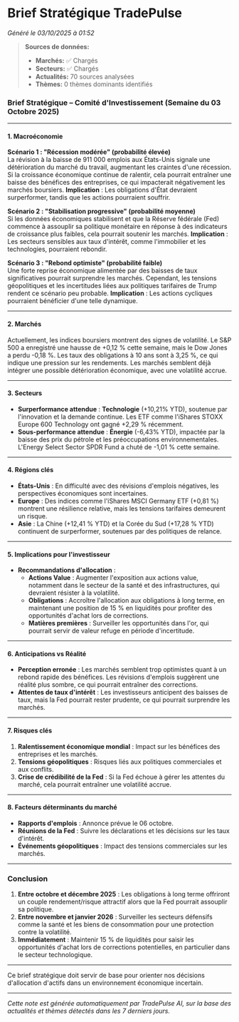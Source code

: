 # Brief Stratégique TradePulse

*Généré le 03/10/2025 à 01:52*

> **Sources de données:**
> - **Marchés:** ✅ Chargés
> - **Secteurs:** ✅ Chargés
> - **Actualités:** 70 sources analysées
> - **Thèmes:** 0 thèmes dominants identifiés

### Brief Stratégique – Comité d'Investissement (Semaine du 03 Octobre 2025)

---

#### 1. **Macroéconomie**

**Scénario 1 : "Récession modérée" (probabilité élevée)**  
La révision à la baisse de 911 000 emplois aux États-Unis signale une détérioration du marché du travail, augmentant les craintes d'une récession. Si la croissance économique continue de ralentir, cela pourrait entraîner une baisse des bénéfices des entreprises, ce qui impacterait négativement les marchés boursiers. **Implication** : Les obligations d'État devraient surperformer, tandis que les actions pourraient souffrir.

**Scénario 2 : "Stabilisation progressive" (probabilité moyenne)**  
Si les données économiques stabilisent et que la Réserve fédérale (Fed) commence à assouplir sa politique monétaire en réponse à des indicateurs de croissance plus faibles, cela pourrait soutenir les marchés. **Implication** : Les secteurs sensibles aux taux d'intérêt, comme l'immobilier et les technologies, pourraient rebondir.

**Scénario 3 : "Rebond optimiste" (probabilité faible)**  
Une forte reprise économique alimentée par des baisses de taux significatives pourrait surprendre les marchés. Cependant, les tensions géopolitiques et les incertitudes liées aux politiques tarifaires de Trump rendent ce scénario peu probable. **Implication** : Les actions cycliques pourraient bénéficier d'une telle dynamique.

---

#### 2. **Marchés**

Actuellement, les indices boursiers montrent des signes de volatilité. Le S&P 500 a enregistré une hausse de +0,12 % cette semaine, mais le Dow Jones a perdu -0,18 %. Les taux des obligations à 10 ans sont à 3,25 %, ce qui indique une pression sur les rendements. Les marchés semblent déjà intégrer une possible détérioration économique, avec une volatilité accrue.

---

#### 3. **Secteurs**

- **Surperformance attendue** : **Technologie** (+10,21% YTD), soutenue par l'innovation et la demande continue. Les ETF comme l'iShares STOXX Europe 600 Technology ont gagné +2,29 % récemment.
- **Sous-performance attendue** : **Énergie** (-6,43% YTD), impactée par la baisse des prix du pétrole et les préoccupations environnementales. L'Energy Select Sector SPDR Fund a chuté de -1,01 % cette semaine.

---

#### 4. **Régions clés**

- **États-Unis** : En difficulté avec des révisions d'emplois négatives, les perspectives économiques sont incertaines.
- **Europe** : Des indices comme l'iShares MSCI Germany ETF (+0,81 %) montrent une résilience relative, mais les tensions tarifaires demeurent un risque.
- **Asie** : La Chine (+12,41 % YTD) et la Corée du Sud (+17,28 % YTD) continuent de surperformer, soutenues par des politiques de relance.

---

#### 5. **Implications pour l'investisseur**

- **Recommandations d'allocation** :
  - **Actions Value** : Augmenter l'exposition aux actions value, notamment dans le secteur de la santé et des infrastructures, qui devraient résister à la volatilité.
  - **Obligations** : Accroître l'allocation aux obligations à long terme, en maintenant une position de 15 % en liquidités pour profiter des opportunités d'achat lors de corrections.
  - **Matières premières** : Surveiller les opportunités dans l'or, qui pourrait servir de valeur refuge en période d'incertitude.

---

#### 6. **Anticipations vs Réalité**

- **Perception erronée** : Les marchés semblent trop optimistes quant à un rebond rapide des bénéfices. Les révisions d'emplois suggèrent une réalité plus sombre, ce qui pourrait entraîner des corrections.
- **Attentes de taux d'intérêt** : Les investisseurs anticipent des baisses de taux, mais la Fed pourrait rester prudente, ce qui pourrait surprendre les marchés.

---

#### 7. **Risques clés**

1. **Ralentissement économique mondial** : Impact sur les bénéfices des entreprises et les marchés.
2. **Tensions géopolitiques** : Risques liés aux politiques commerciales et aux conflits.
3. **Crise de crédibilité de la Fed** : Si la Fed échoue à gérer les attentes du marché, cela pourrait entraîner une volatilité accrue.

---

#### 8. **Facteurs déterminants du marché**

- **Rapports d'emplois** : Annonce prévue le 06 octobre.
- **Réunions de la Fed** : Suivre les déclarations et les décisions sur les taux d'intérêt.
- **Événements géopolitiques** : Impact des tensions commerciales sur les marchés.

---

### Conclusion

1. **Entre octobre et décembre 2025** : Les obligations à long terme offriront un couple rendement/risque attractif alors que la Fed pourrait assouplir sa politique.
2. **Entre novembre et janvier 2026** : Surveiller les secteurs défensifs comme la santé et les biens de consommation pour une protection contre la volatilité.
3. **Immédiatement** : Maintenir 15 % de liquidités pour saisir les opportunités d'achat lors de corrections potentielles, en particulier dans le secteur technologique.

--- 

Ce brief stratégique doit servir de base pour orienter nos décisions d'allocation d'actifs dans un environnement économique incertain.

---

*Cette note est générée automatiquement par TradePulse AI, sur la base des actualités et thèmes détectés dans les 7 derniers jours.*
